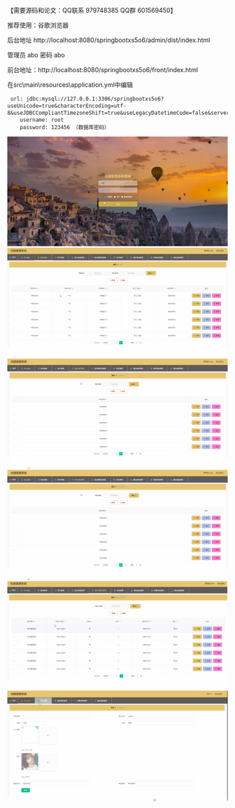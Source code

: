 

【需要源码和论文：QQ联系 979748385 QQ群 601569450】

推荐使用：谷歌浏览器 

后台地址
http://localhost:8080/springbootxs5o6/admin/dist/index.html

管理员  abo 密码 abo


前台地址：http://localhost:8080/springbootxs5o6/front/index.html



在src\main\resources\application.yml中编辑
											
	 url: jdbc:mysql://127.0.0.1:3306/springbootxs5o6?useUnicode=true&characterEncoding=utf-8&useJDBCCompliantTimezoneShift=true&useLegacyDatetimeCode=false&serverTimezone=UTC
	    username: root
	    password: 123456 （数据库密码）

![输入图片说明](6a3da4d04d62ff5237aba348e8e8fb9.png)
![输入图片说明](16cc6b01d368a4a96942c63d7cee665.png)
![输入图片说明](image.png)
![输入图片说明](bf0bee396aeb84bc04fb7456016e8c1.png)
![输入图片说明](2b67c37b1e2c3f5d215b0f5f037b4ce.png)
![输入图片说明](0acc6f5a8714e767340cdc0f7bac97c.png)